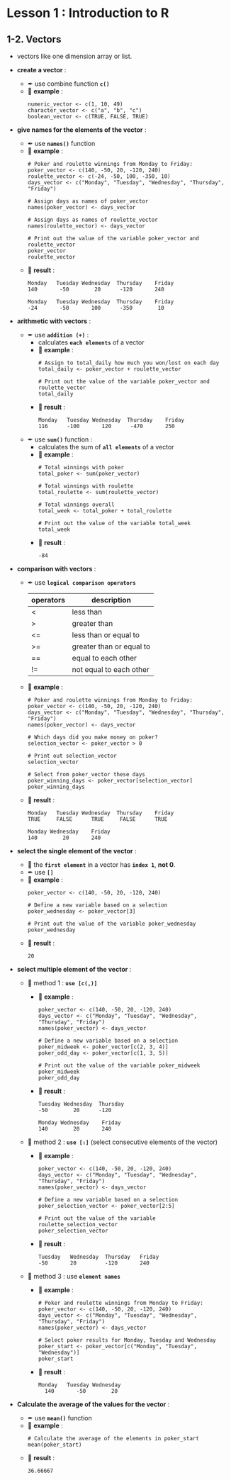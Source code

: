 # Lesson 1 : Introduction to R

## 1-2. Vectors
* vectors like one dimension array or list.
* __create a vector__ : 
  * ✒ use combine function **`c()`**
  * 📝 **example** :
    ```
    numeric_vector <- c(1, 10, 49)
    character_vector <- c("a", "b", "c")
    boolean_vector <- c(TRUE, FALSE, TRUE)
    ```
    
* __give names for the elements of the vector__ : 
  * ✒ use **`names()`** function
  * 📝 **example** :
    ```
    # Poker and roulette winnings from Monday to Friday:
    poker_vector <- c(140, -50, 20, -120, 240)
    roulette_vector <- c(-24, -50, 100, -350, 10)
    days_vector <- c("Monday", "Tuesday", "Wednesday", "Thursday", "Friday")
    
    # Assign days as names of poker_vector
    names(poker_vector) <- days_vector
    
    # Assign days as names of roulette_vector
    names(roulette_vector) <- days_vector

    # Print out the value of the variable poker_vector and roulette_vector
    poker_vector
    roulette_vector
    ```
  * 🔎 **result** :
    ```
    Monday   Tuesday Wednesday  Thursday    Friday 
    140       -50        20      -120       240 

    Monday   Tuesday Wednesday  Thursday    Friday 
    -24       -50       100      -350        10 
    ```

* __arithmetic with vectors__ :
  * ✒ use **`addition (+)`** :
    * calculates **`each elements`** of a vector
    * 📝 __example__ :
      ```
      # Assign to total_daily how much you won/lost on each day
      total_daily <- poker_vector + roulette_vector

      # Print out the value of the variable poker_vector and roulette_vector
      total_daily
      ```
    * 🔎 __result__ :
      ```
      Monday   Tuesday Wednesday  Thursday    Friday 
      116      -100       120      -470       250 
      ```
  * ✒ use **`sum()`** function :
    * calculates the sum of **`all elements`** of a vector
    * 📝 __example__ :
      ```      
      # Total winnings with poker
      total_poker <- sum(poker_vector)
      
      # Total winnings with roulette
      total_roulette <- sum(roulette_vector)
      
      # Total winnings overall
      total_week <- total_poker + total_roulette
      
      # Print out the value of the variable total_week
      total_week
      ```
    * 🔎 __result__ :
      ```
      -84
      ```
 
 * __comparison with vectors__ :
   * ✒ use **`logical comparison operators`**
   
     |operators|description              |
     |---------|-------------------------|
     |<        |less than                |
     |>        |greater than             |
     |<=       |less than or equal to    |
     |>=       |greater than or equal to |
     |==       |equal to each other      |
     |!=       |not equal to each other  |
        
   * 📝 __example__ :
     ```
     # Poker and roulette winnings from Monday to Friday:
     poker_vector <- c(140, -50, 20, -120, 240)
     days_vector <- c("Monday", "Tuesday", "Wednesday", "Thursday", "Friday")
     names(poker_vector) <- days_vector

     # Which days did you make money on poker?
     selection_vector <- poker_vector > 0

     # Print out selection_vector
     selection_vector
     
     # Select from poker_vector these days
     poker_winning_days <- poker_vector[selection_vector]
     poker_winning_days
     ```
   * 🔎 __result__ :
     ```
     Monday   Tuesday Wednesday  Thursday    Friday 
     TRUE     FALSE      TRUE     FALSE      TRUE 
     
     Monday Wednesday    Friday 
     140        20       240
     ```
  * __select the single element of the vector__ :
    * 🌟 the **`first element`** in a vector has **`index 1`**, __not 0__.
    * ✒ use **`[]`**
    * 📝 __example__ :
      ```
      poker_vector <- c(140, -50, 20, -120, 240)
      
      # Define a new variable based on a selection
      poker_wednesday <- poker_vector[3]
      
      # Print out the value of the variable poker_wednesday
      poker_wednesday
      ```
    * 🔎 __result__ :
      ```
      20
      ```
  * __select multiple element of the vector__ :
    * 🚩 method 1 : **`use [c(,)]`**
      * 📝 __example__ :
        ```
        poker_vector <- c(140, -50, 20, -120, 240)
        days_vector <- c("Monday", "Tuesday", "Wednesday", "Thursday", "Friday")
        names(poker_vector) <- days_vector

        # Define a new variable based on a selection
        poker_midweek <- poker_vector[c(2, 3, 4)]
        poker_odd_day <- poker_vector[c(1, 3, 5)]

        # Print out the value of the variable poker_midweek
        poker_midweek
        poker_odd_day
        ```
      * 🔎 __result__ :
        ```
        Tuesday Wednesday  Thursday 
        -50        20      -120 

        Monday Wednesday    Friday 
        140        20       240 
        ```
      
    * 🚩 method 2 : **`use [:]`**  (select consecutive elements of the vector)
      * 📝 __example__ :
         ```
         poker_vector <- c(140, -50, 20, -120, 240)
         days_vector <- c("Monday", "Tuesday", "Wednesday", "Thursday", "Friday")
         names(poker_vector) <- days_vector

         # Define a new variable based on a selection
         poker_selection_vector <- poker_vector[2:5]

         # Print out the value of the variable roulette_selection_vector
         poker_selection_vector
         ```
      * 🔎 __result__ :
         ```
         Tuesday   Wednesday  Thursday   Friday 
         -50       20         -120       240 
         ```

    * 🚩 method 3 : use **`element names`**
      * 📝 __example__ :
        ```
        # Poker and roulette winnings from Monday to Friday:
        poker_vector <- c(140, -50, 20, -120, 240)
        days_vector <- c("Monday", "Tuesday", "Wednesday", "Thursday", "Friday")
        names(poker_vector) <- days_vector

        # Select poker results for Monday, Tuesday and Wednesday
        poker_start <- poker_vector[c("Monday", "Tuesday", "Wednesday")]
        poker_start
        ```
      * 🔎 __result__ :
        ```
        Monday   Tuesday Wednesday 
          140       -50        20 
        ```
* __Calculate the average of the values for the vector__ :
  * ✒ use **`mean()`** function
  * 📝 __example__ :
    ```
    # Calculate the average of the elements in poker_start
    mean(poker_start)
    ```
  * 🔎 __result__ :
    ```
    36.66667
    ```
